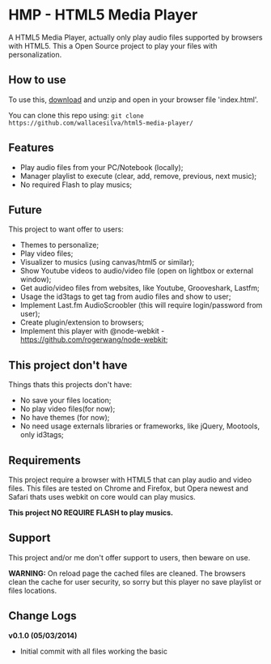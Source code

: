 HMP - HTML5 Media Player
==================

A HTML5 Media Player, actually only play audio files supported by browsers with HTML5.
This a Open Source project to play your files with personalization.

How to use
---

To use this, [download](https://github.com/wallacesilva/html5-media-player/archive/master.zip) and unzip and open in your browser file 'index.html'. 

You can clone this repo using: `git clone https://github.com/wallacesilva/html5-media-player/`

Features
---

- Play audio files from your PC/Notebook (locally);
- Manager playlist to execute (clear, add, remove, previous, next music);
- No required Flash to play musics;

Future
---

This project to want offer to users:

- Themes to personalize;
- Play video files;
- Visualizer to musics (using canvas/html5 or similar);
- Show Youtube videos to audio/video file (open on lightbox or external window);
- Get audio/video files from websites, like Youtube, Grooveshark, Lastfm;
- Usage the id3tags to get tag from audio files and show to user;
- Implement Last.fm AudioScroobler (this will require login/password from user);
- Create plugin/extension to browsers;
- Implement this player with @node-webkit - https://github.com/rogerwang/node-webkit;

This project don't have
---

Things thats this projects don't have:

- No save your files location;
- No play video files(for now);
- No have themes (for now);
- No need usage externals libraries or frameworks, like jQuery, Mootools, only id3tags;

Requirements
---

This project require a browser with HTML5 that can play audio and video files.
This files are tested on Chrome and Firefox, but Opera newest and Safari thats uses webkit on core would can play musics. 

**This project NO REQUIRE FLASH to play musics.**

Support
---

This project and/or me don't offer support to users, then beware on use.

**WARNING:** On reload page the cached files are cleaned. The browsers clean the cache for user security, so sorry but this player no save playlist or files locations. 

Change Logs
---

**v0.1.0 (05/03/2014)**

- Initial commit with all files working the basic
